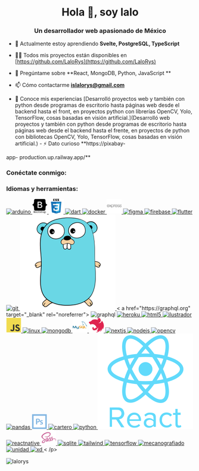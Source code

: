 <h1 align="center">Hola 👋, soy lalo</h1>
<h3 align="center">Un desarrollador web apasionado de México</h3>

- 🌱 Actualmente estoy aprendiendo **Svelte, PostgreSQL, TypeScript**

- 👨‍💻 Todos mis proyectos están disponibles en [https://github.com/LaloRys](https://github.com/LaloRys)

- 💬 Pregúntame sobre **React, MongoDB, Python, JavaScript **

- 📫 Cómo contactarme **islalorys@gmail.com**

- 📄 Conoce mis experiencias [Desarrolló proyectos web y también con python desde programas de escritorio hasta páginas web desde el backend hasta el front, en proyectos python con librerías OpenCV, Yolo, TensorFlow, cosas basadas en visión artificial.](Desarrolló web proyectos y también con python desde programas de escritorio hasta páginas web desde el backend hasta el frente, en proyectos de python con bibliotecas OpenCV, Yolo, TensorFlow, cosas basadas en visión artificial.) - ⚡ Dato curioso **https://pixabay-

app- production.up.railway.app/**

<h3 align="left">Conéctate conmigo:</h3>
<p align="left">
</p>

<h3 align="left">Idiomas y herramientas: </h3>
<p align="left"> <a href="https://www.arduino.cc/" target="_blank" rel="noreferrer"> <img src="https://cdn.worldvectorlogo.com/ logos/arduino-1.svg" alt="arduino" width="40" height="40"/> </a> <a href="https://getbootstrap.com" target="_blank" rel=" noreferrer"> <img src="https://raw.githubusercontent.com/devicons/devicon/master/icons/bootstrap/bootstrap-plain-wordmark.svg" alt="bootstrap" width="40" height="40 "/> </a> <a href="https://www.w3schools.com/css/" target="_blank" rel="noreferrer"> <img src="https://raw.githubusercontent.com/devicons/devicon/master/icons/css3/css3-original-wordmark.svg" alt="css3" width="40" height="40"/> </a> <a href="https: //dart.dev" target="_blank" rel="noreferrer"> <img src="https://www.vectorlogo.zone/logos/dartlang/dartlang-icon.svg" alt="dart" width=" 40" height="40"/> </a> <a href="https://www.docker.com/" target="_blank" rel="noreferrer"> <img src="https://raw .githubusercontent.com/devicons/devicon/master/icons/docker/docker-original-wordmark.svg" alt="docker" width="40" height="40"/> </a> <a href="https://expressjs.com" target="_blank" rel="noreferrer"> <img src ="https://raw.githubusercontent.com/devicons/devicon/master/icons/express/express-original-wordmark.svg" alt="express" width="40" height="40"/> </a > <a href="https://www.figma.com/" target="_blank" rel="noreferrer"> <img src="https://www.vectorlogo.zone/logos/figma/figma-icon .svg" alt="figma" width="40" height="40"/> </a> <a href="https://firebase.google.com/" target="_blank" rel="noreferrer"> <img src="https://www.vectorlogo.zone/logos/firebase/firebase-icon.svg" alt="firebase" width="40" height ="40"/> </a> <a href="https://flutter.dev" target="_blank" rel="noreferrer"> <img src="https://www.vectorlogo.zone/logos /flutterio/flutterio-icon.svg" alt="flutter" width="40" height="40"/> </a> <a href="https://git-scm.com/" target="_blank " rel="noreferrer"> <img src="https://www.vectorlogo.zone/logos/git-scm/git-scm-icon.svg" alt="git" width="40" height="40"/> </a> <a href="https://golang.org" target="_blank" rel="noreferrer"> <img src ="https://raw.githubusercontent.com/devicons/devicon/master/icons/go/go-original.svg" alt="ir" ancho="40" altura="40"/> </a> < a href="https://graphql.org" target="_blank" rel="noreferrer"> <img src="https://www.vectorlogo.zone/logos/graphql/graphql-icon.svg" alt= "graphql" width="40" height="40"/> </a> <a href="https://heroku.com" target="_blank" rel="noreferrer"> <img src="https://www.vectorlogo.zone/logos/heroku/heroku-icon.svg" alt="heroku" width="40" height= "40"/> </a> <a href="https://www.w3.org/html/" target="_blank" rel="noreferrer"> <img src="https://raw.githubusercontent .com/devicons/devicon/master/icons/html5/html5-original-wordmark.svg" alt="html5" width="40" height="40"/> </a> <a href="https:/ /www.adobe.com/in/products/illustrator.html" target="_blank" rel="noreferrer"> <img src="https://www.vectorlogo.zone/logos/adobe_illustrator/adobe_illustrator-icon.svg" alt="ilustrador" ancho="40" altura="40"/> </a> <a href="https://developer.mozilla.org/en-US/docs/Web/JavaScript" target= "_blank" rel="noreferrer"> <img src="https://raw.githubusercontent.com/devicons/devicon/master/icons/javascript/javascript-original.svg" alt="javascript" width="40" height="40"/> </a> <a href="https://www.linux.org/" target="_blank" rel="noreferrer"> <img src="https://raw.githubusercontent .com/devicons/devicon/master/icons/linux/linux-original.svg" alt="linux" width="40" height="40"/> </a> <a href="https://www.mongodb.com/" target="_blank" rel="noreferrer"> <img src="https://raw.githubusercontent.com/devicons/devicon/master/icons/mongodb/mongodb-original-wordmark .svg" alt="mongodb" ancho="40" altura="40"/> </a> <a href="https://www.mysql.com/" target="_blank" rel="noreferrer" > <img src="https://raw.githubusercontent.com/devicons/devicon/master/icons/mysql/mysql-original-wordmark.svg" alt="mysql" width="40" height="40"/ > </a> <a href="https://nestjs.com/" target="_blank" rel="noreferrer"> <img src="https://raw.githubusercontent.com/devicons/devicon/master/icons/nestjs/nestjs-plain.svg" alt="nestjs" width="40" height="40"/> </a> <a href="https://nextjs. org/" target="_blank" rel="noreferrer"> <img src="https://cdn.worldvectorlogo.com/logos/nextjs-2.svg" alt="nextjs" width="40" height=" 40"/> </a> <a href="https://nodejs.org" target="_blank" rel="noreferrer"> <img src="https://raw.githubusercontent.com/devicons/devicon /master/icons/nodejs/nodejs-original-wordmark.svg" alt="nodejs" width="40" height="40"/> </a> <a href="https://opencv.org/" target="_blank" rel="noreferrer"> <img src="https://www.vectorlogo.zone/logos/opencv/opencv-icon.svg" alt="opencv" width="40" height ="40"/> </a> <a href="https://pandas.pydata.org/" target="_blank" rel="noreferrer"> <img src="https://raw.githubusercontent. com/devicons/devicon/2ae2a900d2f041da66e950e4d48052658d850630/icons/pandas/pandas-original.svg" alt="pandas" width="40" height="40"/> </a> <a href="https://www. photoshop.com/en" target="_blank" rel="noreferrer"> <img src="https://raw.githubusercontent.com/devicons/devicon/master/icons/photoshop/photoshop-line.svg" alt="photoshop" width="40" height="40"/> </a> <a href="https://postman. com" target="_blank" rel="noreferrer"> <img src="https://www.vectorlogo.zone/logos/getpostman/getpostman-icon.svg" alt="cartero" width="40" height= "40"/> </a> <a href="https://www.python.org" target="_blank" rel="noreferrer"> <img src="https://raw.githubusercontent.com/ devicons/devicon/master/icons/python/python-original.svg" alt="python" width="40" height="40"/> </a> <a href="https://reactjs.org/" target="_blank" rel="noreferrer"> <img src="https://raw.githubusercontent.com/devicons/devicon/master/icons/react/react-original-wordmark.svg" alt=" reaccionar" ancho="40" altura="40"/> </a> <a href="https://reactnative.dev/" target="_blank" rel="noreferrer"> <img src="https: //reactnative.dev/img/header_logo.svg" alt="reactnative" width="40" height="40"/> </a> <a href="https://sass-lang.com" target= "_blank" rel="noreferrer"> <img src="https://raw.githubusercontent.com/devicons/devicon/master/icons/sass/sass-original.svg" alt="sass" width="40" height="40"/> </a> <a href="https://www.sqlite.org/" target="_blank" rel="noreferrer"> <img src="https://www.vectorlogo.zone/logos/sqlite/sqlite-icon.svg" alt="sqlite" width="40" height="40"/> </a> <a href= "https://tailwindcss.com/" target="_blank" rel="noreferrer"> <img src="https://www.vectorlogo.zone/logos/tailwindcss/tailwindcss-icon.svg" alt="tailwind " ancho="40" altura="40"/> </a> <a href="https://www.tensorflow.org" target="_blank" rel="noreferrer"> <img src="https://www.vectorlogo.zone/logos/tensorflow/tensorflow-icon.svg" alt="tensorflow" width="40" height= "40"/> </a> <a href="https://www.typescriptlang.org/" target="_blank" rel="noreferrer"> <img src="https://raw.githubusercontent.com /devicons/devicon/master/icons/typescript/typescript-original.svg" alt="mecanografiado" ancho="40" altura="40"/> </a> <a href="https://unity.com /" target="_blank" rel="noreferrer"> <img src="https://www.vectorlogo.zone/logos/unity3d/unity3d-icon.svg" alt="unidad" ancho="40" altura="40"/> </a> <a href="https://www.adobe.com/products/xd.html" target="_blank" rel ="noreferrer"> <img src="https://cdn.worldvectorlogo.com/logos/adobe-xd.svg" alt="xd" width="40" height="40"/> </a> < /p>

<p><img align="center" src="https://github-readme-stats.vercel.app/api/top-langs?username=lalorys&show_icons=true&locale=en&layout=compact" alt="lalorys" /> </p>
